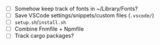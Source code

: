 - [ ] Somehow keep track of fonts in ~/Library/Fonts?
- [ ] Save VSCode settings/snippets/custom files (`.vscode/`)
- [ ] `setup.sh`/`install.sh`
- [ ] Combine Fnmfile + Npmfile
- [ ] Track cargo packages?
